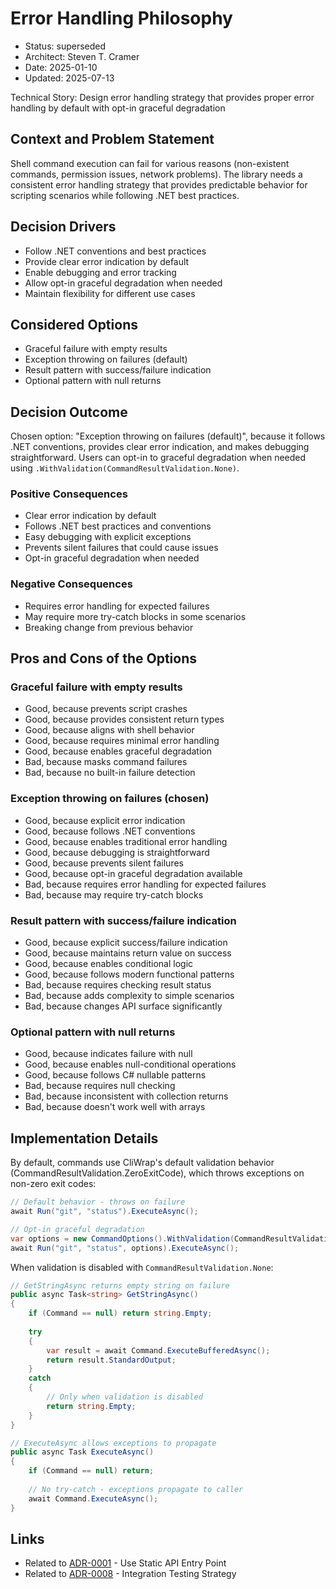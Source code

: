 # Error Handling Philosophy

* Status: superseded
* Architect: Steven T. Cramer
* Date: 2025-01-10
* Updated: 2025-07-13

Technical Story: Design error handling strategy that provides proper error handling by default with opt-in graceful degradation

## Context and Problem Statement

Shell command execution can fail for various reasons (non-existent commands, permission issues, network problems). The library needs a consistent error handling strategy that provides predictable behavior for scripting scenarios while following .NET best practices.

## Decision Drivers

* Follow .NET conventions and best practices
* Provide clear error indication by default
* Enable debugging and error tracking
* Allow opt-in graceful degradation when needed
* Maintain flexibility for different use cases

## Considered Options

* Graceful failure with empty results
* Exception throwing on failures (default)
* Result pattern with success/failure indication
* Optional pattern with null returns

## Decision Outcome

Chosen option: "Exception throwing on failures (default)", because it follows .NET conventions, provides clear error indication, and makes debugging straightforward. Users can opt-in to graceful degradation when needed using `.WithValidation(CommandResultValidation.None)`.

### Positive Consequences

* Clear error indication by default
* Follows .NET best practices and conventions
* Easy debugging with explicit exceptions
* Prevents silent failures that could cause issues
* Opt-in graceful degradation when needed

### Negative Consequences

* Requires error handling for expected failures
* May require more try-catch blocks in some scenarios
* Breaking change from previous behavior

## Pros and Cons of the Options

### Graceful failure with empty results

* Good, because prevents script crashes
* Good, because provides consistent return types
* Good, because aligns with shell behavior
* Good, because requires minimal error handling
* Good, because enables graceful degradation
* Bad, because masks command failures
* Bad, because no built-in failure detection

### Exception throwing on failures (chosen)

* Good, because explicit error indication
* Good, because follows .NET conventions
* Good, because enables traditional error handling
* Good, because debugging is straightforward
* Good, because prevents silent failures
* Good, because opt-in graceful degradation available
* Bad, because requires error handling for expected failures
* Bad, because may require try-catch blocks

### Result pattern with success/failure indication

* Good, because explicit success/failure indication
* Good, because maintains return value on success
* Good, because enables conditional logic
* Good, because follows modern functional patterns
* Bad, because requires checking result status
* Bad, because adds complexity to simple scenarios
* Bad, because changes API surface significantly

### Optional pattern with null returns

* Good, because indicates failure with null
* Good, because enables null-conditional operations
* Good, because follows C# nullable patterns
* Bad, because requires null checking
* Bad, because inconsistent with collection returns
* Bad, because doesn't work well with arrays

## Implementation Details

By default, commands use CliWrap's default validation behavior (CommandResultValidation.ZeroExitCode), which throws exceptions on non-zero exit codes:

```csharp
// Default behavior - throws on failure
await Run("git", "status").ExecuteAsync();

// Opt-in graceful degradation
var options = new CommandOptions().WithValidation(CommandResultValidation.None);
await Run("git", "status", options).ExecuteAsync();
```

When validation is disabled with `CommandResultValidation.None`:

```csharp
// GetStringAsync returns empty string on failure
public async Task<string> GetStringAsync()
{
    if (Command == null) return string.Empty;
    
    try
    {
        var result = await Command.ExecuteBufferedAsync();
        return result.StandardOutput;
    }
    catch
    {
        // Only when validation is disabled
        return string.Empty;
    }
}

// ExecuteAsync allows exceptions to propagate
public async Task ExecuteAsync()
{
    if (Command == null) return;
    
    // No try-catch - exceptions propagate to caller
    await Command.ExecuteAsync();
}
```

## Links

* Related to [ADR-0001](0001-use-static-api-entry-point.md) - Use Static API Entry Point
* Related to [ADR-0008](0008-integration-testing-strategy.md) - Integration Testing Strategy